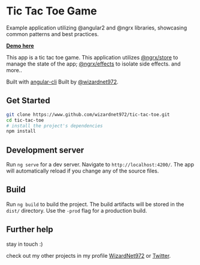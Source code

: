 # Tic Tac Toe Game

Example application utilizing @angular2 and @ngrx libraries, showcasing common patterns and best practices. 

**[Demo here](https://wizardnet972.github.io/tic-tac-toe/)**

This app is a tic tac toe game. This application utilizes [@ngrx/store](https://github.com/ngrx/store) to manage 
the state of the app; [@ngrx/effects](https://github.com/ngrx/effects) to isolate side effects. and more..

Built with [angular-cli](https://github.com/angular/angular-cli)
Built by [@wizardnet972](https://www.github.com/wizardnet972/).
## Get Started

```bash
git clone https://www.github.com/wizardnet972/tic-tac-toe.git
cd tic-tac-toe
# install the project's dependencies
npm install
```

## Development server
Run `ng serve` for a dev server. Navigate to `http://localhost:4200/`. The app will automatically reload if you change any of the source files.

## Build

Run `ng build` to build the project. The build artifacts will be stored in the `dist/` directory. Use the `-prod` flag for a production build.

## Further help

stay in touch :)

check out my other projects in my profile [WizardNet972](https://github.com/wizardnet972/) or [Twitter](https://twitter.com/wizardnet972).